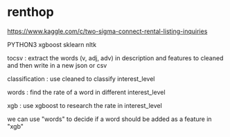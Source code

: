 # renthop
https://www.kaggle.com/c/two-sigma-connect-rental-listing-inquiries

PYTHON3
xgboost sklearn nltk

tocsv : extract the words (v, adj, adv) in description and features to cleaned
        and then write in a new json or csv

classification : use cleaned to classify interest_level

words : find the rate of a word in different interest_level

xgb : use xgboost to research the rate in interest_level 

we can use "words" to decide if a word should be added as a feature in "xgb"
